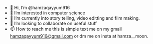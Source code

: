 - 👋 Hi, I’m @hamzaqayyum916
- 👀 I’m interested in computer science
- 🌱 I’m currently into story telling, video editting and film making.
- 💞️ I’m looking to collaborate on useful stuff
- 📫 How to reach me this is simple text me on my gmail hamzaqayyum916@gmail.com or dm me on insta at hamza__moon.

<!---
hamzaqayyum916/hamzaqayyum916 is a ✨ special ✨ repository because its `README.md` (this file) appears on your GitHub profile.
You can click the Preview link to take a look at your changes.
--->
